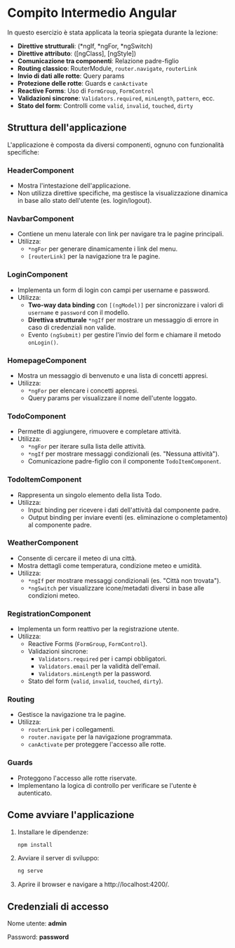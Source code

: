 # Compito Intermedio Angular

In questo esercizio è stata applicata la teoria spiegata durante la lezione:

- **Direttive strutturali**: (*ngIf, *ngFor, \*ngSwitch)
- **Direttive attributo**: ([ngClass], [ngStyle])
- **Comunicazione tra componenti**: Relazione padre-figlio
- **Routing classico**: RouterModule, `router.navigate`, `routerLink`
- **Invio di dati alle rotte**: Query params
- **Protezione delle rotte**: Guards e `canActivate`
- **Reactive Forms**: Uso di `FormGroup`, `FormControl`
- **Validazioni sincrone**: `Validators.required`, `minLength`, `pattern`, ecc.
- **Stato del form**: Controlli come `valid`, `invalid`, `touched`, `dirty`

## Struttura dell'applicazione

L'applicazione è composta da diversi componenti, ognuno con funzionalità specifiche:

### **HeaderComponent**

- Mostra l'intestazione dell'applicazione.
- Non utilizza direttive specifiche, ma gestisce la visualizzazione dinamica in base allo stato dell'utente (es. login/logout).

### **NavbarComponent**

- Contiene un menu laterale con link per navigare tra le pagine principali.
- Utilizza:
  - `*ngFor` per generare dinamicamente i link del menu.
  - `[routerLink]` per la navigazione tra le pagine.

### **LoginComponent**

- Implementa un form di login con campi per username e password.
- Utilizza:
  - **Two-way data binding** con `[(ngModel)]` per sincronizzare i valori di `username` e `password` con il modello.
  - **Direttiva strutturale** `*ngIf` per mostrare un messaggio di errore in caso di credenziali non valide.
  - Evento `(ngSubmit)` per gestire l'invio del form e chiamare il metodo `onLogin()`.

### **HomepageComponent**

- Mostra un messaggio di benvenuto e una lista di concetti appresi.
- Utilizza:
  - `*ngFor` per elencare i concetti appresi.
  - Query params per visualizzare il nome dell'utente loggato.

### **TodoComponent**

- Permette di aggiungere, rimuovere e completare attività.
- Utilizza:
  - `*ngFor` per iterare sulla lista delle attività.
  - `*ngIf` per mostrare messaggi condizionali (es. "Nessuna attività").
  - Comunicazione padre-figlio con il componente `TodoItemComponent`.

### **TodoItemComponent**

- Rappresenta un singolo elemento della lista Todo.
- Utilizza:
  - Input binding per ricevere i dati dell'attività dal componente padre.
  - Output binding per inviare eventi (es. eliminazione o completamento) al componente padre.

### **WeatherComponent**

- Consente di cercare il meteo di una città.
- Mostra dettagli come temperatura, condizione meteo e umidità.
- Utilizza:
  - `*ngIf` per mostrare messaggi condizionali (es. "Città non trovata").
  - `*ngSwitch` per visualizzare icone/metadati diversi in base alle condizioni meteo.

### **RegistrationComponent**

- Implementa un form reattivo per la registrazione utente.
- Utilizza:
  - Reactive Forms (`FormGroup`, `FormControl`).
  - Validazioni sincrone:
    - `Validators.required` per i campi obbligatori.
    - `Validators.email` per la validità dell'email.
    - `Validators.minLength` per la password.
  - Stato del form (`valid`, `invalid`, `touched`, `dirty`).

### **Routing**

- Gestisce la navigazione tra le pagine.
- Utilizza:
  - `routerLink` per i collegamenti.
  - `router.navigate` per la navigazione programmata.
  - `canActivate` per proteggere l'accesso alle rotte.

### **Guards**

- Proteggono l'accesso alle rotte riservate.
- Implementano la logica di controllo per verificare se l'utente è autenticato.

## Come avviare l'applicazione

1. Installare le dipendenze:
   ```bash
   npm install
   ```
2. Avviare il server di sviluppo:
   ```bash
   ng serve
   ```

3. Aprire il browser e navigare a http://localhost:4200/.

## Credenziali di accesso

Nome utente: **admin**

Password: **password**
